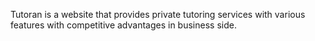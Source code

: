 Tutoran is a website that provides private tutoring services with various features with competitive advantages in business side.
